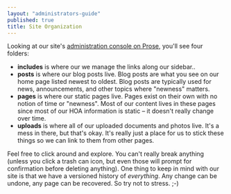 ```yaml
---
layout: "administrators-guide"
published: true
title: Site Organization
---
```


Looking at our site's [administration console on Prose](http://prose.io/#vachoa/villageatalumcreek.org), you'll see four folders:

- **includes** is where our we manage the links along our sidebar..
- **posts** is where our blog posts live. Blog posts are what you see on our home page listed newest to oldest. Blog posts are typically used for news, announcements, and other topics where "newness" matters.
- **pages** is where our static pages live. Pages exist on their own with no notion of time or "newness". Most of our content lives in these pages since most of our HOA information is static – it doesn't really change over time.
- **uploads** is where all of our uploaded documents and photos live. It's a mess in there, but that's okay. It's really just a place for us to stick these things so we can link to them from other pages.

Feel free to click around and explore. You can't really break anything (unless you click a trash can icon, but even those will prompt for confirmation before deleting anything). One thing to keep in mind with our site is that we have a versioned history of *everything*. Any change can be undone, any page can be recovered. So try not to stress. ;-)

